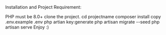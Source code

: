 Installation and Project Requirement:

PHP must be 8.0+
clone the project.
cd projectname
composer install
copy .env.example .env
php artian key:generate
php artisan migrate --seed
php artisan serve
Enjoy :)
